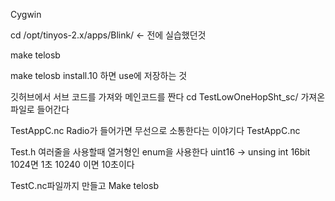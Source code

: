 Cygwin

cd /opt/tinyos-2.x/apps/Blink/ <- 전에 실습했던것

make telosb  

make telosb install.10 하면 use에 저장하는 것

깃허브에서 서브 코드를 가져와 메인코드를 짠다
cd TestLowOneHopSht_sc/ 가져온 파일로 들어간다

TestAppC.nc
Radio가 들어가면 무선으로 소통한다는 이야기다
TestAppC.nc

Test.h
여러줄을 사용할때 열거형인 enum을 사용한다
uint16 ->  unsing int 16bit
1024면 1초 10240 이면 10초이다

TestC.nc파일까지 만들고
Make telosb

